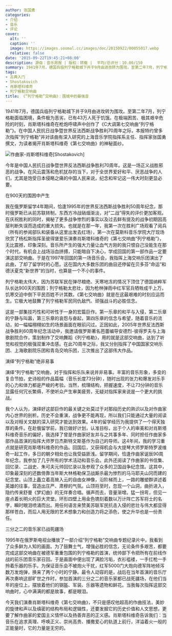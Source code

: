 ```yaml
---
author: 张国勇
categories:
- 介绍
- 音乐
- 评论
cover:
  alt: ''
  caption: ''
  image: https://images.soomal.cc/images/doc/20150922/00055017.webp
  relative: false
date: '2015-09-22T19:45:21+08:00'
description: 源自：音乐周报 | 版权：转载 |  平均/总评分：10.00/150
summary: 1941年7月，德国兵临列宁格勒城下并于9月由进攻转为围攻。至第二年7月，列宁格勒面临困境，条件极为恶劣，已有43万人死于饥饿。在极端困苦、极其艰辛危险的时刻，肖斯塔科维奇在枪炮呼啸声中创作了《C大调第七交响曲“列宁格勒”》……
tags:
- 古典入门
- Shostakovich
- 肖斯塔科维奇
- 列宁格勒交响曲
title: 《“列宁格勒”交响曲》：围城中的最强音
---
```


1941年7月，德国兵临列宁格勒城下并于9月由进攻转为围攻。至第二年7月，列宁格勒面临困境，条件极为恶劣，已有43万人死于饥饿。在极端困苦、极其艰辛危险的时刻，肖斯塔科维奇在枪炮呼啸声中创作了《C大调第七交响曲“列宁格勒”》。在中国人民抗日战争暨世界反法西斯战争胜利70周年之际，本报特约曾多次指挥“列宁格勒”并对该曲有深入研究的上海音乐学院指挥系主任、指挥家张国勇撰文，为读者揭开肖斯塔科维奇《第七交响曲》的神秘面纱。



![作曲家-肖斯塔科维奇[Shostakovich]](https://images.soomal.cc/images/doc/20150922/00055016.webp)





今年是中国人民抗日战争暨世界反法西斯战争胜利70周年。这是一场正义战胜邪恶的战争。在风云震荡和危机犹存的当下，对于全世界爱好和平、厌恶战争的人们，尤其是饱受日本侵略之痛的中国人民来说，纪念和牢记这一伟大时刻更显必要。

在900天的围困中产生

我在俄罗斯留学4年期间，恰逢1995年的世界反法西斯战争胜利50周年纪念，那时俄罗斯已从前苏联转制，东西方冷战硝烟渐淡，对“二战”得失的评价更加客观。在庆祝胜利的同时，揭秘了更多战争惨烈的事实以及过去鲜有提及的战争初期因高层判断失误而造成的重大损失。也就是在那一年，我第一次在胜利广场观看了阅兵（所有的参阅部队和装备从这里出发去红场），第一次在莫斯科音乐学院大厅现场欣赏了杨松斯指挥圣彼得堡爱乐演奏肖斯塔科维奇的《第七交响曲“列宁格勒”》，无比震撼，印象深刻。音乐所产生的强大力量让血气方刚的我只恨自己没能生在那个时代，有机会上战场浴血拼搏，只能暗自下决心，学成回国的第一部作品一定要演这部交响曲。于是在1997年回国的第一场音乐会，我指挥上海交响乐团演出了此曲，了却了留学时的心愿。这在国内大多数乐团的曲目还停留在贝多芬“命运”和德沃夏克“新世界”的当时，也算是一个不小的事件。

列宁格勒太伟大，因为苏联军民在弹尽粮绝、天寒地冻的情况下顶住了德国纳粹军队长达900天的围困；列宁格勒太悲壮，因为枪林弹雨中红军官兵牺牲成千上万，饥寒交迫中倒下平民百姓不计其数。《第七交响曲》就是在这最艰难的时刻应运而生。它极大地鼓舞了列宁格勒军民同仇敌忾、顽强战斗的必胜信念。

这是一部集技巧性和可听性于一身的宏篇巨作。第一乐章的和平与入侵，第二乐章的宁静与叫嚣，第三乐章的哀怨与奋起，第四乐章的信念与希望，随着音乐的流动，如一幅幅栩栩如生的场景画面在眼前闪过。正因如此，2005年世界反法西斯战争胜利60周年纪念活动中，我邀请俄罗斯著名芭蕾编导安德烈-彼得罗夫与上海歌剧院合作，策划制作了交响舞蹈《列宁格勒》，用的就是这部交响曲，达到了听觉和视觉的极强双重冲击感。在此70周年之际，我又分别指挥了中国国家交响乐团、上海歌剧院乐团和青岛交响乐团，三次推出了这部伟大作品。

演绎“列宁格勒”绝非易事

演绎“列宁格勒”交响曲，对于指挥和乐队来说并非易事。丰富的音乐形象，多变的复合节拍，史诗般的作品篇幅（音乐长度73分钟），随时出现的张力和爆发对乐手的心力和体力都是严峻的考验。当然，梳理结构，把握速度，不让73分钟的音乐显露任何冗长繁缛，不使听众产生审美疲劳，无疑对指挥家来说是一个更大的挑战。

我个人认为，演绎好这部巨作的最关键之处莫过于对那段历史的熟识以及对作曲家内心世界的剖析。历史不会重演，战争更不能再现，所以我们只能通过大量的阅读以及对相关文献的深入研究才能达到效果。4年的留学经历为我提供了一个得天独厚的条件。在赴俄留学前，我已做好计划，认准目标，出于个人的审美和对肖斯塔科维奇音乐的偏好，我选择了曾是作曲家好友并与之共事多年、同时担任作曲家多部作品首演的指挥大师罗日杰斯特文斯基作为自己的导师。这4年间，我的学习重点就是研究肖斯塔科维奇的作品。回国后，又获得机会与大提琴大师罗斯特罗波维奇一起工作，多日的朝夕相处也让我受益匪浅。留学期间，恰逢作曲家诞辰90周年纪念，我参加了几乎所有的学术活动和音乐会。此外还阅读了作曲家的书信集、回忆录、二战史、朱可夫元帅回忆录以及参观了众多的卫国战争纪念馆。这其中，印象最深刻的还数倚靠当年斯大林格勒保卫战厮杀最为惨烈的马马耶夫山冈而建的纪念堂。山顶上矗立着高耸入云的自由女神像，沿阶梯而上，一路的雕塑群讲述着英雄的往事，营造出庄严、肃穆的气氛。山顶将至时，忽现一个山洞，曲折进入，隐约传来舒曼《梦幻曲》的无伴奏合唱。循声而去，音量渐增。猛一拐弯，但见一座点着长明火的巨大灵堂。环形四壁上用金色镌刻着数以万计阵亡苏军将士的名字，瞬时眼泪喷涌而出。用任何语言来赞美苏联军民抗击入侵的悲壮与伟大都显得那样苍白，而后人用无限的艺术想象力和创造力将之添色，使之升华也是一份责任。

三分之二的音乐家已战死疆场

1995年在俄罗斯电视台播放了一部介绍“列宁格勒”交响曲专题纪录片中，我看到了众多鲜为人知的画面。为了鼓舞士气，增强必胜的信念，无论条件多艰苦，都要完成这部交响曲在被德军重重包围的列宁格勒的首演，统帅部下令把所有在前线作战的前乐团音乐家召回。于是画面中便出现了满脸污垢，衣衫褴褛，一手扛枪一手拎着乐器的乐手。为保证音乐会不被炮火干扰，红军5000门大炮向德军阵地倾泻数万发炮弹，换来了两个小时的宁静。最令人动容的是，战后在当年首演的音乐厅再次奏响这部旷世之作时，参加首演的三分之二的音乐家都已战死疆场，在他们当年的座位上，摆放着他们的钢盔、军装、乐器等遗物和鲜花。当我每次指挥这部交响曲时，心中满满的都是故事，都是眼泪。

今天我们演奏肖斯塔科维奇《第七交响曲》，不只是感叹他超高的作曲技法，美妙的旋律和声以及缜密的结构布局和逻辑性，还要发掘它的历史价值和人文思想，更要了解作曲家的爱国主义情怀以及扬善弃恶的正义感。肖斯塔科维奇告诉我们：当音乐在追求真理、呼唤正义、崇尚高贵、播撒爱心的轨道上前行，洋溢着火一般的正能量时，它的力量是无穷的。